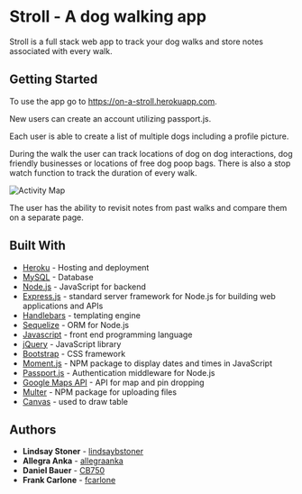 # Stroll -  A dog walking app
Stroll is a full stack web app to track your dog walks and store notes associated with every walk.

## Getting Started
To use the app go to https://on-a-stroll.herokuapp.com.

New users can create an account utilizing passport.js.

Each user is able to create a list of multiple dogs including a profile picture.

During the walk the user can track locations of dog on dog interactions, dog friendly businesses or locations of free dog poop bags.
There is also a stop watch function to track the duration of every walk.

![Activity Map ](https://lh3.googleusercontent.com/jV-yQJRL5ABm-GuPaWwm57-Sktsm4RDYxvwtcvpOY9RJalQxjtp3YfghavDPXIjf2EwFI_-7klBE "Map")

The user has the ability to revisit notes from past walks and compare them on a separate page.

## Built With
* [Heroku](https://heroku.com) - Hosting and deployment 
* [MySQL](https://www.mysql.com/) - Database
* [Node.js](https://nodejs.org/en/) - JavaScript for backend
* [Express.js](https://expressjs.com/) - standard server framework for Node.js for building web applications and APIs
* [Handlebars](https://handlebarsjs.com/) - templating engine
* [Sequelize](http://docs.sequelizejs.com/) - ORM for Node.js
* [Javascript](https://www.javascript.com/) - front end programming language
* [jQuery](https://jquery.com/) - JavaScript library
* [Bootstrap](https://getbootstrap.com/) - CSS framework
* [Moment.js](https://momentjs.com/) - NPM package to display dates and times in JavaScript
* [Passport.js](http://www.passportjs.org/) - Authentication middleware for Node.js
* [Google Maps API](https://developers.google.com/maps/documentation/) - API for map and pin dropping
* [Multer](https://www.npmjs.com/package/multer) - NPM package for uploading files
* [Canvas](https://developer.mozilla.org/en-US/docs/Web/API/Canvas_API/Tutorial) - used to draw table

## Authors
* **Lindsay Stoner** - [lindsaybstoner](https://github.com/lindsaybstoner)
* **Allegra Anka** - [allegraanka](https://github.com/allegraanka)
* **Daniel Bauer** - [CB750](https://github.com/CB750)
* **Frank Carlone** - [fcarlone](https://github.com/fcarlone)





  
